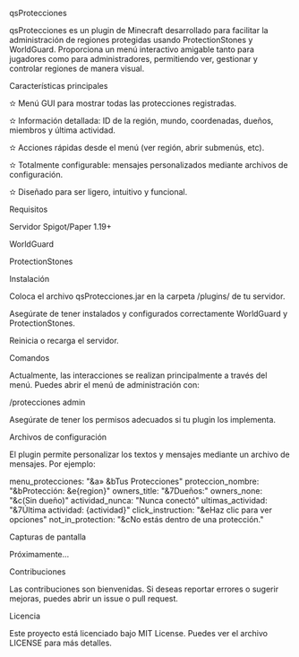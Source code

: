 qsProtecciones

qsProtecciones es un plugin de Minecraft desarrollado para facilitar la administración de regiones protegidas usando ProtectionStones y WorldGuard. Proporciona un menú interactivo amigable tanto para jugadores como para administradores, permitiendo ver, gestionar y controlar regiones de manera visual.

Características principales

✫ Menú GUI para mostrar todas las protecciones registradas.

✫ Información detallada: ID de la región, mundo, coordenadas, dueños, miembros y última actividad.

✫ Acciones rápidas desde el menú (ver región, abrir submenús, etc).

✫ Totalmente configurable: mensajes personalizados mediante archivos de configuración.

✫ Diseñado para ser ligero, intuitivo y funcional.

Requisitos

Servidor Spigot/Paper 1.19+

WorldGuard

ProtectionStones

Instalación

Coloca el archivo qsProtecciones.jar en la carpeta /plugins/ de tu servidor.

Asegúrate de tener instalados y configurados correctamente WorldGuard y ProtectionStones.

Reinicia o recarga el servidor.

Comandos

Actualmente, las interacciones se realizan principalmente a través del menú. Puedes abrir el menú de administración con:

/protecciones admin

Asegúrate de tener los permisos adecuados si tu plugin los implementa.

Archivos de configuración

El plugin permite personalizar los textos y mensajes mediante un archivo de mensajes. Por ejemplo:

menu_protecciones: "&a» &bTus Protecciones"
proteccion_nombre: "&bProtección: &e{region}"
owners_title: "&7Dueños:"
owners_none: "&c(Sin dueño)"
actividad_nunca: "Nunca conectó"
ultimas_actividad: "&7Última actividad: {actividad}"
click_instruction: "&eHaz clic para ver opciones"
not_in_protection: "&cNo estás dentro de una protección."

Capturas de pantalla

Próximamente...

Contribuciones

Las contribuciones son bienvenidas. Si deseas reportar errores o sugerir mejoras, puedes abrir un issue o pull request.

Licencia

Este proyecto está licenciado bajo MIT License. Puedes ver el archivo LICENSE para más detalles.
